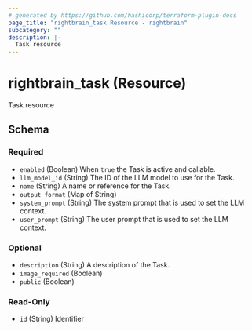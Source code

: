 ```yaml
---
# generated by https://github.com/hashicorp/terraform-plugin-docs
page_title: "rightbrain_task Resource - rightbrain"
subcategory: ""
description: |-
  Task resource
---
```


# rightbrain_task (Resource)

Task resource



<!-- schema generated by tfplugindocs -->
## Schema

### Required

- `enabled` (Boolean) When `true` the Task is active and callable.
- `llm_model_id` (String) The ID of the LLM model to use for the Task.
- `name` (String) A name or reference for the Task.
- `output_format` (Map of String)
- `system_prompt` (String) The system prompt that is used to set the LLM context.
- `user_prompt` (String) The user prompt that is used to set the LLM context.

### Optional

- `description` (String) A description of the Task.
- `image_required` (Boolean)
- `public` (Boolean)

### Read-Only

- `id` (String) Identifier
